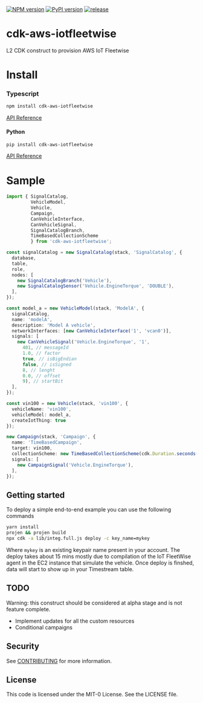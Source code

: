 [![NPM version](https://badge.fury.io/js/cdk-aws-iotfleetwise.svg)](https://badge.fury.io/js/cdk-aws-iotfleetwise)
[![PyPI version](https://badge.fury.io/py/cdk-aws-iotfleetwise.svg)](https://badge.fury.io/py/cdk-aws-iotfleetwise)
[![release](https://github.com/aws-samples/cdk-aws-iotfleetwise/actions/workflows/release.yml/badge.svg)](https://github.com/aws-samples/cdk-aws-iotfleetwise/actions/workflows/release.yml)

# cdk-aws-iotfleetwise

L2 CDK construct to provision AWS IoT Fleetwise

# Install

### Typescript

```sh
npm install cdk-aws-iotfleetwise 
```

[API Reference](doc/api-typescript.md)

#### Python

```sh
pip install cdk-aws-iotfleetwise 
```

[API Reference](doc/api-python.md)

# Sample

```ts
import { SignalCatalog, 
         VehicleModel, 
         Vehicle, 
         Campaign, 
         CanVehicleInterface, 
         CanVehicleSignal,
         SignalCatalogBranch,
         TimeBasedCollectionScheme
         } from 'cdk-aws-iotfleetwise';

const signalCatalog = new SignalCatalog(stack, 'SignalCatalog', {
  database,
  table,
  role,
  nodes: [
    new SignalCatalogBranch('Vehicle'),
    new SignalCatalogSensor('Vehicle.EngineTorque', 'DOUBLE'),
  ],
});

const model_a = new VehicleModel(stack, 'ModelA', {
  signalCatalog,
  name: 'modelA',
  description: 'Model A vehicle',
  networkInterfaces: [new CanVehicleInterface('1', 'vcan0')],
  signals: [
    new CanVehicleSignal('Vehicle.EngineTorque', '1',
      401, // messageId
      1.0, // factor
      true, // isBigEndian
      false, // isSigned
      8, // lenght
      0.0, // offset
      9), // startBit
  ],
});

const vin100 = new Vehicle(stack, 'vin100', {
  vehicleName: 'vin100',
  vehicleModel: model_a,
  createIotThing: true
});

new Campaign(stack, 'Campaign', {
  name: 'TimeBasedCampaign',
  target: vin100,
  collectionScheme: new TimeBasedCollectionScheme(cdk.Duration.seconds(10)),
  signals: [
    new CampaignSignal('Vehicle.EngineTorque'),
  ],
});
```

## Getting started
To deploy a simple end-to-end example you can use the following commands

```sh
yarn install
projen && projen build
npx cdk -a lib/integ.full.js deploy -c key_name=mykey
```
Where `mykey` is an existing keypair name present in your account.
The deploy takes about 15 mins mostly due to compilation of the IoT FleetWise agent in the
EC2 instance that simulate the vehicle. Once deploy is finshed, data will start to show up in your Timestream table.

## TODO

Warning: this construct should be considered at alpha stage and is not feature complete.

- Implement updates for all the custom resources
- Conditional campaigns

## Security

See [CONTRIBUTING](CONTRIBUTING.md#security-issue-notifications) for more 
information.

## License

This code is licensed under the MIT-0 License. See the LICENSE file.
